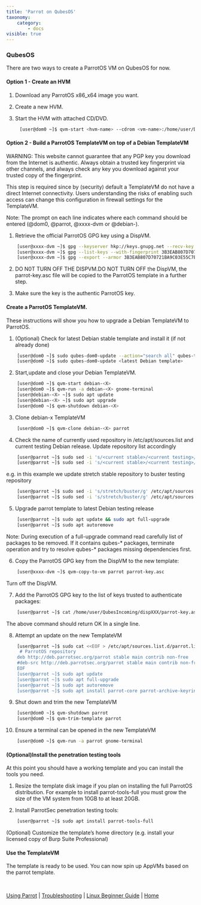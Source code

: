 ```yaml
---
title: 'Parrot on QubesOS'
taxonomy:
    category:
        - docs
visible: true
---
```

### QubesOS

There are two ways to create a ParrotOS VM on QubesOS for now.

#### Option 1 - Create an HVM

1. Download any ParrotOS x86_x64 image you want.

2. Create a new HVM.

4. Start the HVM with attached CD/DVD.
```bash
     [user@dom0 ~]$ qvm-start <hvm-name> --cdrom <vm-name>:/home/user/Downloads/<iso-name>.iso
```

#### Option 2 - Build a ParrotOS TemplateVM on top of a Debian TemplateVM

WARNING: This website cannot guarantee that any PGP key you download from the Internet is authentic. Always obtain a trusted key fingerprint via other channels, and always check any key you download against your trusted copy of the fingerprint.

This step is required since by (security) default a TemplateVM do not have a direct Internet connectivity. Users understanding the risks of enabling such access can change this configuration in firewall settings for the TemplateVM.

Note: The prompt on each line indicates where each command should be entered (@dom0, @parrot, @xxxx-dvm or @debian-<X>). 

1. Retrieve the official ParrotOS GPG key using a DispVM.
```bash
    [user@xxxx-dvm ~]$ gpg --keyserver hkp://keys.gnupg.net --recv-key 3B3EAB807D70721BA9C03E55C7B39D0362972489
    [user@xxxx-dvm ~]$ gpg --list-keys --with-fingerprint 3B3EAB807D70721BA9C03E55C7B39D0362972489 
    [user@xxxx-dvm ~]$ gpg --export --armor 3B3EAB807D70721BA9C03E55C7B39D0362972489 > parrot-key.asc
```

2. DO N0T TURN OFF THE DISPVM.DO NOT TURN OFF the DispVM, the parrot-key.asc file will be copied to the ParrotOS template in a further step.

3. Make sure the key is the authentic ParrotOS key.

#### Create a ParrotOS TemplateVM.

These instructions will show you how to upgrade a Debian TemplateVM to ParrotOS.

1. (Optional) Check for latest Debian stable template and install it (if not already done)
```bash
    [user@dom0 ~]$ sudo qubes-dom0-update --action="search all" qubes-template-debian
    [user@dom0 ~]$ sudo qubes-dom0-update <latest Debian template>
```

2. Start,update and close your Debian TemplateVM.
```bash
    [user@dom0 ~]$ qvm-start debian-<X>
    [user@dom0 ~]$ qvm-run -a debian-<X> gnome-terminal
    [user@debian-<X> ~]$ sudo apt update
    [user@debian-<X> ~]$ sudo apt upgrade
    [user@dom0 ~]$ qvm-shutdown debian-<X>
```

3. Clone debian-x TemplateVM
```bash 
    [user@dom0 ~]$ qvm-clone debian-<X> parrot
```

4. Check the name of currently used repository in /etc/apt/sources.list and current testing Debian release. Update repository list accordingly
```bash
    [user@parrot ~]$ sudo sed -i 's/<current stable>/<current testing>/g' /etc/apt/sources.list
    [user@parrot ~]$ sudo sed -i 's/<current stable>/<current testing>/g' /etc/apt/sources.list.d/qubes-r<X>.list
```
e.g. in this example we update stretch stable repository to buster testing repository
```bash 
    [user@parrot ~]$ sudo sed -i 's/stretch/buster/g' /etc/apt/sources.list
    [user@parrot ~]$ sudo sed -i 's/stretch/buster/g' /etc/apt/sources.list.d/qubes-r<X>.list
```
5. Upgrade parrot template to latest Debian testing release
```bash 
    [user@parrot ~]$ sudo apt update && sudo apt full-upgrade
    [user@parrot ~]$ sudo apt autoremove
```
Note: During execution of a full-upgrade command read carefully list of packages to be removed. If it contains qubes-* packages, terminate operation and try to resolve qubes-* packages missing dependencies first.

6. Copy the ParrotOS GPG key from the DispVM to the new template:
```bash
    [user@xxxx-dvm ~]$ qvm-copy-to-vm parrot parrot-key.asc
```
Turn off the DispVM.

7. Add the ParrotOS GPG key to the list of keys trusted to authenticate packages:
```bash
    [user@parrot ~]$ cat /home/user/QubesIncoming/dispXXX/parrot-key.asc | sudo apt-key add -
```
The above command should return OK In a single line.

8. Attempt an update on the new TemplateVM
```bash 
    [user@parrot ~]$ sudo cat <<EOF > /etc/apt/sources.list.d/parrot.list
     # ParrotOS repository
    deb http://deb.parrotsec.org/parrot stable main contrib non-free
    #deb-src http://deb.parrotsec.org/parrot stable main contrib non-free
    EOF
    [user@parrot ~]$ sudo apt update
    [user@parrot ~]$ sudo apt full-upgrade
    [user@parrot ~]$ sudo apt autoremove
    [user@parrot ~]$ sudo apt install parrot-core parrot-archive-keyring parrot-drivers parrot-skel
```

9. Shut down and trim the new TemplateVM
```bash
    [user@dom0 ~]$ qvm-shutdown parrot
    [user@dom0 ~]$ qvm-trim-template parrot
```

10. Ensure a terminal can be opened in the new TemplateVM
```bash 
    [user@dom0 ~]$ qvm-run -a parrot gnome-terminal
```


#### (Optional)Install the penetration testing tools
At this point you should have a working template and you can install the tools you need.

1. Resize the template disk image if you plan on installing the full ParrotOS distribution. For example to install parrot-tools-full you must grow the size of the VM system from 10GB to at least 20GB.

2. Install ParrotSec penetration testing tools:
```bash
    [user@parrot ~]$ sudo apt install parrot-tools-full
```

(Optional) Customize the template’s home directory (e.g. install your licensed copy of Burp Suite Professional)

#### Use the TemplateVM
The template is ready to be used. You can now spin up AppVMs based on the parrot template.

&nbsp;

[Using Parrot](https://www.parrotsec.org/docs/info/start/) | [Troubleshooting](https://www.parrotsec.org/docs/trbl/start/) | [Linux Beginner Guide](https://www.parrotsec.org/docs/library/lbg-basics/) | [Home](https://www.parrotsec.org/docs/)